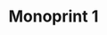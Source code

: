 ---
ee_id: '213'
site: '1'
type: '2'
long_id: 2008-012 Monoprint 1
url: 2008-012-monoprint-1
title: 'Monoprint 1 '
year: '2008'
medium: Unique three-color process silkscreen on custom watermarked paper
commission:
add_credit:
dims: 42 x 32 inches
pitch: "​Poorly done C-M-Y silkscreens."
ps:
live_url:
related:
youtube:
imgs: Monotprint-1-2008-012-full-press-IH.jpg
subheading:
year2: '2008'
download:
add_credits:
related_code:
layout: things-i-made
---